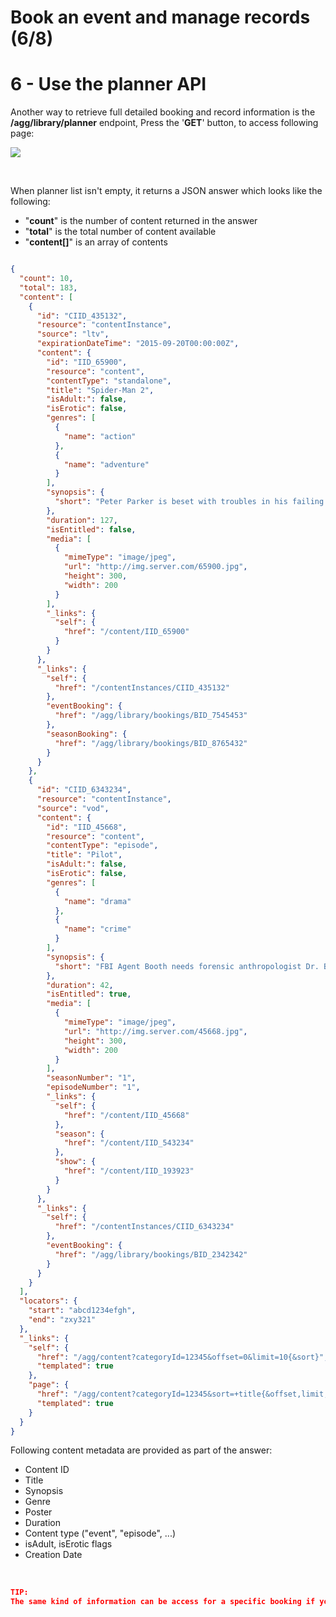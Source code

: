#  Book an event and manage records (6/8)


# 6 - Use the planner API

Another way to retrieve full detailed booking and record information is the **/agg/library/planner** endpoint,
Press the '**GET**' button, to access following page:

  ![](/posts/files/itk-book-event-103/assets/images/Start-REF-API-103-06_planner.jpg)<br/>

</br>

When planner list isn't empty, it returns a JSON answer which looks like the following:

-  "**count**" is the number of content returned in the answer
-  "**total**" is the total number of content available
-  "**content[]**" is an array of contents

```json

{
  "count": 10,
  "total": 183,
  "content": [
    {
      "id": "CIID_435132",
      "resource": "contentInstance",
      "source": "ltv",
      "expirationDateTime": "2015-09-20T00:00:00Z",
      "content": {
        "id": "IID_65900",
        "resource": "content",
        "contentType": "standalone",
        "title": "Spider-Man 2",
        "isAdult:": false,
        "isErotic": false,
        "genres": [
          {
            "name": "action"
          },
          {
            "name": "adventure"
          }
        ],
        "synopsis": {
          "short": "Peter Parker is beset with troubles in his failing personal life as he battles a brilliant scientist named Doctor Otto Octavius."
        },
        "duration": 127,
        "isEntitled": false,
        "media": [
          {
            "mimeType": "image/jpeg",
            "url": "http://img.server.com/65900.jpg",
            "height": 300,
            "width": 200
          }
        ],
        "_links": {
          "self": {
            "href": "/content/IID_65900"
          }
        }
      },
      "_links": {
        "self": {
          "href": "/contentInstances/CIID_435132"
        },
        "eventBooking": {
          "href": "/agg/library/bookings/BID_7545453"
        },
        "seasonBooking": {
          "href": "/agg/library/bookings/BID_8765432"
        }
      }
    },
    {
      "id": "CIID_6343234",
      "resource": "contentInstance",
      "source": "vod",
      "content": {
        "id": "IID_45668",
        "resource": "content",
        "contentType": "episode",
        "title": "Pilot",
        "isAdult:": false,
        "isErotic": false,
        "genres": [
          {
            "name": "drama"
          },
          {
            "name": "crime"
          }
        ],
        "synopsis": {
          "short": "FBI Agent Booth needs forensic anthropologist Dr. Brennan's help to solve the case of a decomposed body found in a pond in Arlington National Cemetery. She agrees to help if she is a full partner in the case."
        },
        "duration": 42,
        "isEntitled": true,
        "media": [
          {
            "mimeType": "image/jpeg",
            "url": "http://img.server.com/45668.jpg",
            "height": 300,
            "width": 200
          }
        ],
        "seasonNumber": "1",
        "episodeNumber": "1",
        "_links": {
          "self": {
            "href": "/content/IID_45668"
          },
          "season": {
            "href": "/content/IID_543234"
          },
          "show": {
            "href": "/content/IID_193923"
          }
        }
      },
      "_links": {
        "self": {
          "href": "/contentInstances/CIID_6343234"
        },
        "eventBooking": {
          "href": "/agg/library/bookings/BID_2342342"
        }
      }
    }
  ],
  "locators": {
    "start": "abcd1234efgh",
    "end": "zxy321"
  },
  "_links": {
    "self": {
      "href": "/agg/content?categoryId=12345&offset=0&limit=10{&sort}",
      "templated": true
    },
    "page": {
      "href": "/agg/content?categoryId=12345&sort=+title{&offset,limit,locator}",
      "templated": true
    }
  }
}
```

Following content metadata are provided as part of the answer:
- Content ID
- Title
- Synopsis
- Genre
- Poster
- Duration
- Content type  ("event", "episode", ...)
- isAdult, isErotic flags
- Creation Date
<br>

```json
TIP:
The same kind of information can be access for a specific booking if you already get its **BookingId** on **/agg/library/bookings/{BookingId}** endpoint.
```
